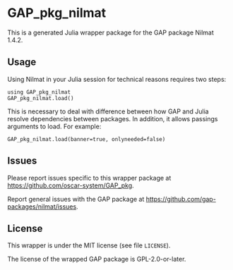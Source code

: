 # GAP_pkg_nilmat

This is a generated Julia wrapper package for the GAP package Nilmat 1.4.2.

## Usage

Using Nilmat in your Julia session for technical reasons requires two steps:

    using GAP_pkg_nilmat
    GAP_pkg_nilmat.load()

This is necessary to deal with difference between how GAP and Julia
resolve dependencies between packages. In addition, it allows passings
arguments to load. For example:

    GAP_pkg_nilmat.load(banner=true, onlyneeded=false)

## Issues

Please report issues specific to this wrapper package at <https://github.com/oscar-system/GAP_pkg>.

Report general issues with the GAP package at <https://github.com/gap-packages/nilmat/issues>.

## License

This wrapper is under the MIT license (see file `LICENSE`).

The license of the wrapped GAP package is GPL-2.0-or-later.

